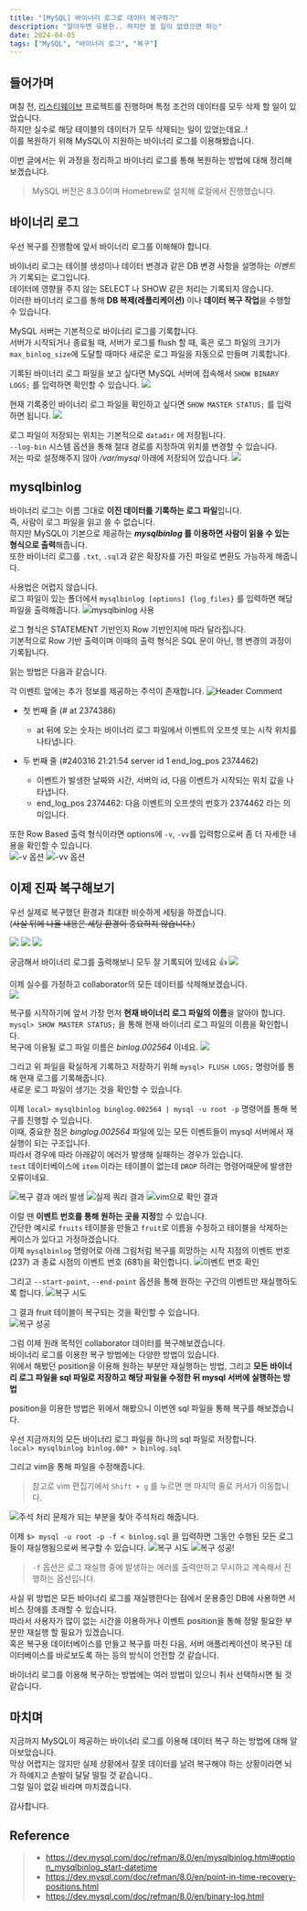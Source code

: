 ```yaml
---
title: "[MySQL] 바이너리 로그로 데이터 복구하기"
description: "알아두면 유용한.. 하지만 쓸 일이 없었으면 하는"
date: 2024-04-05
tags: ["MySQL", "바이너리 로그", "복구"]
---
```


## 들어가며

며칠 전, [리스티웨이브](https://listywave.com) 프로젝트를 진행하며 특정 조건의 데이터를 모두 삭제 할 일이 있었습니다.<br>
하지만 실수로 해당 테이블의 데이터가 모두 삭제되는 일이 있었는데요..!<br>
이를 복원하기 위해 MySQL이 지원하는 바이너리 로그를 이용해봤습니다.

이번 글에서는 위 과정을 정리하고 바이너리 로그를 통해 복원하는 방법에 대해 정리해보겠습니다.

> MySQL 버전은 8.3.0이며 Homebrew로 설치해 로컬에서 진행했습니다.

## 바이너리 로그

우선 복구를 진행함에 앞서 바이너리 로그를 이해해야 합니다.

바이너리 로그는 테이블 생성이나 데이터 변경과 같은 DB 변경 사항을 설명하는 *이벤트* 가 기록되는 로그입니다.<br>
데이터에 영향을 주지 않는 SELECT 나 SHOW 같은 처리는 기록되지 않습니다.<br>
이러한 바이너리 로그를 통해 **DB 복제(레플리케이션)** 이나 **데이터 복구 작업**을 수행할 수 있습니다.

MySQL 서버는 기본적으로 바이너리 로그를 기록합니다.<br>
서버가 시작되거나 종료될 때, 서버가 로그를 flush 할 때, 혹은 로그 파일의 크기가 `max_binlog_size`에 도달할 때마다 새로운 로그 파일을 자동으로 만들며 기록합니다.

기록된 바이너리 로그 파일을 보고 싶다면 MySQL 서버에 접속해서 `SHOW BINARY LOGS;` 를 입력하면 확인할 수 있습니다.
![](show-binary-logs.png)

현재 기록중인 바이너리 로그 파일을 확인하고 싶다면 `SHOW MASTER STATUS;` 를 입력하면 됩니다.
![](show-master-status.png)

로그 파일이 저장되는 위치는 기본적으로 `datadir` 에 저장됩니다.<br>
`--log-bin` 시스템 옵션을 통해 절대 경로를 지정하여 위치를 변경할 수 있습니다.<br>
저는 따로 설정해주지 않아 _/var/mysql_ 아래에 저장되어 있습니다.
![](binary-log-files.png)

## mysqlbinlog

바이너리 로그는 이름 그대로 **이진 데이터를 기록하는 로그 파일**입니다.<br>
즉, 사람이 로그 파일을 읽고 쓸 수 없습니다.<br>
하지만 MySQL이 기본으로 제공하는 **_mysqlbinlog_ 를 이용하면 사람이 읽을 수 있는 형식으로 출력**해줍니다.<br>
또한 바이너리 로그를 `.txt`, `.sql`과 같은 확장자를 가진 파일로 변환도 가능하게 해줍니다.

사용법은 어렵지 않습니다.<br>
로그 파일이 있는 폴더에서 `mysqlbinlog [options] {log_files}` 를 입력하면 해당 파일을 출력해줍니다.
![mysqlbinlog 사용](read-log-file.png)

로그 형식은 STATEMENT 기반인지 Row 기반인지에 따라 달라집니다.<br>
기본적으로 Row 기반 출력이며 이때의 출력 형식은 SQL 문이 아닌, 행 변경의 과정이 기록됩니다.

읽는 방법은 다음과 같습니다.

각 이벤트 앞에는 추가 정보를 제공하는 주석이 존재합니다.
![Header Comment](log-format.png)

- 첫 번째 줄 (# at 2374386)
  - at 뒤에 오는 숫자는 바이너리 로그 파일에서 이벤트의 오프셋 또는 시작 위치를 나타냅니다.

- 두 번째 줄 (#240316 21:21:54 server id 1 end_log_pos 2374462)
  - 이벤트가 발생한 날짜와 시간, 서버의 id, 다음 이벤트가 시작되는 위치 값을 나타냅니다.
  - end_log_pos 2374462: 다음 이벤트의 오프셋의 번호가 2374462 라는 의미입니다.

또한 Row Based 출력 형식이라면 options에 `-v`, `-vv`를 입력함으로써 좀 더 자세한 내용을 확인할 수 있습니다.<br>
![-v 옵션](when-v.png)
![-vv 옵션](when-vv.png)

## 이제 진짜 복구해보기

우선 실제로 복구했던 환경과 최대한 비슷하게 세팅을 하겠습니다.<br>
(~~사실 뒤에 나올 내용은 세팅 환경이 중요하지 않습니다.~~)

![](table-users.png)
![](table-list.png)
![](table-collaborator.png)

궁금해서 바이너리 로그를 출력해보니 모두 잘 기록되어 있네요 👍
![](confirm-binary-log.png)

이제 실수를 가정하고 collaborator의 모든 데이터를 삭제해보겠습니다.<br>
![](delete-all-collaborator.png)

복구를 시작하기에 앞서 가장 먼저 **현재 바이너리 로그 파일의 이름**을 알아야 합니다.<br>
`mysql> SHOW MASTER STATUS;` 을 통해 현재 바이너리 로그 파일의 이름을 확인합니다.<br>
복구에 이용될 로그 파일 이름은 _binlog.002564_ 이네요.
![](current-binary-log.png)

그리고 위 파일을 확실하게 기록하고 저장하기 위해 `mysql> FLUSH LOGS;` 명령어를 통해 현재 로그를 기록해줍니다.<br>
새로운 로그 파일이 생기는 것을 확인할 수 있습니다.

이제 `local> mysqlbinlog binglog.002564 | mysql -u root -p` 명령어를 통해 복구를 진행할 수 있습니다.<br>
이때, 중요한 점은 _binglog.002564_ 파일에 있는 모든 이벤트들이 mysql 서버에서 재실행이 되는 구조입니다.<br>
따라서 경우에 따라 아래같이 에러가 발생해 실패하는 경우가 있습니다.<br>
`test` 데이터베이스에 `item` 이라는 테이블이 없는데 `DROP` 하려는 명령어때문에 발생한 오류이네요.

![복구 결과 에러 발생](occurs-error.png)
![실제 쿼리 결과](check-by-query.png)
![vim으로 확인 결과](check-by-vim.png)

이럴 땐 **이벤트 번호를 통해 원하는 곳을 지정**할 수 있습니다.<br>
간단한 예시로 `fruits` 테이블을 만들고 `fruit`로 이름을 수정하고 테이블을 삭제하는 케이스가 있다고 가정하겠습니다.<br> 
이제 `mysqlbinlog` 명령어로 아래 그림처럼 복구를 희망하는 시작 지점의 이벤트 번호 (237) 과 종료 시점의 이벤트 번호 (681)을 확인합니다.
![이벤트 번호 확인](restore-fruit.png)

그리고 `--start-point`, `--end-point` 옵션을 통해 원하는 구간의 이벤트만 재실행하도록 합니다.
![복구 시도](restore-fruti-command.png)

그 결과 fruit 테이블이 복구되는 것을 확인할 수 있습니다.<br>
![복구 성공](result-of-restore-fruit-table.png)

그럼 이제 원래 목적인 collaborator 데이터를 복구해보겠습니다.<br>
바이너리 로그를 이용한 복구 방법에는 다양한 방법이 있습니다.<br>
위에서 해봤던 position을 이용해 원하는 부분만 재실행하는 방법, 그리고 **모든 바이너리 로그 파일을 sql 파일로 저장하고 해당 파일을 수정한 뒤 mysql 서버에 실행하는 방법**

position을 이용한 방법은 위에서 해봤으니 이번엔 sql 파일을 통해 복구를 해보겠습니다.

우선 지금까지의 모든 바이너리 로그 파일을 하나의 sql 파일로 저장합니다.<br>
`local> mysqlbinlog binlog.00* > binlog.sql`

그리고 vim을 통해 파일을 수정해줍니다.<br>
> 참고로 vim 편집기에서 `Shift + g` 를 누르면 맨 마지막 줄로 커서가 이동합니다.

![주석 처리](apply-comment.png)
문제가 되는 부분을 찾아 주석처리 해줍니다.

이제 `$> mysql -u root -p -f < binlog.sql` 을 입력하면 그동안 수행된 모든 로그들이 재실행됨으로써 복구할 수 있습니다.
![복구 시도](restore-using-sql-file.png)
![복구 성공!](result-of-restore.png)

> `-f` 옵션은 로그 재실행 중에 발생하는 에러를 출력만하고 무시하고 계속해서 진행하는 옵션입니다.

사실 위 방법은 모든 바이너리 로그를 재실행한다는 점에서 운용중인 DB에 사용하면 서비스 장애를 초래할 수 있습니다.<br>
따라서 사용자가 많이 없는 시간을 이용하거나 이벤트 position을 통해 정말 필요한 부분만 재실행 할 필요가 있겠습니다.<br>
혹은 복구용 데이터베이스를 만들고 복구를 마친 다음, 서버 애플리케이션이 복구된 데이터베이스를 바로보도록 하는 등의 방식이 안전할 것 같습니다.<br>

바이너리 로그를 이용해 복구하는 방법에는 여러 방법이 있으니 취사 선택하시면 될 것 같습니다.

## 마치며

지금까지 MySQL이 제공하는 바이너리 로그를 이용해 데이터 복구 하는 방법에 대해 알아보았습니다.<br>
막상 어렵지는 않지만 실제 상황에서 잘못 데이터를 날려 복구해야 하는 상황이라면 뇌가 하얘지고 손발이 달달 떨릴 것 같습니다..<br>
그럴 일이 없길 바라며 마치겠습니다.

감사합니다.

## Reference
> - https://dev.mysql.com/doc/refman/8.0/en/mysqlbinlog.html#option_mysqlbinlog_start-datetime
> - https://dev.mysql.com/doc/refman/8.0/en/point-in-time-recovery-positions.html
> - https://dev.mysql.com/doc/refman/8.0/en/binary-log.html
